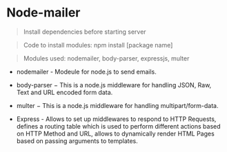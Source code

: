 # Node-mailer
> Install dependencies before starting server

> Code to install modules: npm install [package name]

> Modules used: nodemailer, body-parser, expressjs, multer

- nodemailer - Modeule for node.js to send emails.

- body-parser − This is a node.js middleware for handling JSON, Raw, Text and URL encoded form data.

- multer − This is a node.js middleware for handling multipart/form-data.

- Express - Allows to set up middlewares to respond to HTTP Requests, defines a routing table which is used to perform different actions based on HTTP Method and URL, allows to dynamically render HTML Pages based on passing arguments to templates.
